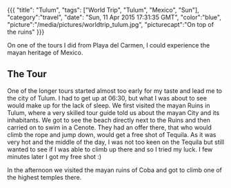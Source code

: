 {{{
  "title": "Tulum",
  "tags": ["World Trip", "Tulum", "Mexico", "Sun"],
  "category":"travel",
  "date": "Sun, 11 Apr 2015 17:31:35 GMT",
  "color":"blue",
  "picture":"/media/pictures/worldtrip_tulum.jpg",
  "picturecapt":"On top of the ruins"
}}}

On one of the tours I did from Playa del Carmen, I could experience the mayan heritage of Mexico.
<!--more-->
## The Tour
One of the longer tours started almost too early for my taste and lead me to the city of Tulum. I had to get up at 06:30, but what
I was about to see would make up for the lack of sleep. We first visited the mayan Ruins in Tulum, where a very skilled tour guide
told us about the mayan City and its inhabitants. We got to see the beach directly next to the Ruins and then carried on to swim
in a Cenote. They had an offer there, that who would climb the rope and jump down, would get a free shot of Tequila. As it was very
hot and the middle of the day, I was not too keen on the Tequila but still wanted to see if I was able to climb up there and so
I tried my luck. I few minutes later I got my free shot :)

In the afternoon we visited the mayan ruins of Coba and got to climb one of the highest temples there.

<!--gallery:media/pictures/tulum-->

